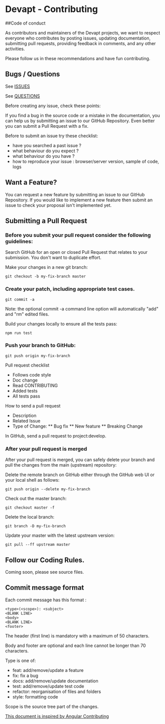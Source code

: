 # Devapt - Contributing

##Code of conduct

As contributors and maintainers of the Devapt projects, we want to respect everyone who contributes by posting issues, updating documentation, submitting pull requests, providing feedback in comments, and any other activities.

Please follow us in these recommendations and have fun contributing.



## Bugs / Questions

See [ISSUES](https://github.com/lucbories/devapt-app-testbus/issues)

See [QUESTIONS](https://github.com/lucbories/devapt-app-testbus/issues)

Before creating any issue, check these points:

If you find a bug in the source code or a mistake in the documentation, you can help us by submitting an issue to our GitHub Repository. Even better you can submit a Pull Request with a fix.

Before to submit an issue try these checklist:
* have you searched a past issue ?
* what behaviour do you expect ?
* what behaviour do you have ?
* how to reproduce your issue : browser/server version, sample of code, logs



## Want a Feature?

You can request a new feature by submitting an issue to our GitHub Repository. If you would like to implement a new feature then submit an issue to check your proposal isn't implemented yet.



## Submitting a Pull Request

### Before you submit your pull request consider the following guidelines:

Search GitHub for an open or closed Pull Request that relates to your submission. You don't want to duplicate effort.

Make your changes in a new git branch:
```
git checkout -b my-fix-branch master
```

### Create your patch, including appropriate test cases.
```
git commit -a
```
Note: the optional commit -a command line option will automatically "add" and "rm" edited files.

Build your changes locally to ensure all the tests pass:
```
npm run test
```

### Push your branch to GitHub:
```
git push origin my-fix-branch
```

Pull request checklist
* Follows code style
* Doc change
* Read CONTRIBUTING
* Added tests
* All tests pass

How to send a pull request
* Description
* Related Issue
* Type of Change:
** Bug fix
** New feature
** Breaking Change

In GitHub, send a pull request to project:develop.



### After your pull request is merged

After your pull request is merged, you can safely delete your branch and pull the changes from the main (upstream) repository:

Delete the remote branch on GitHub either through the GitHub web UI or your local shell as follows:
```
git push origin --delete my-fix-branch
```

Check out the master branch:
```
git checkout master -f
```

Delete the local branch:
```
git branch -D my-fix-branch
```

Update your master with the latest upstream version:
```
git pull --ff upstream master
```



## Follow our Coding Rules.

Coming soon, please see source files.



## Commit message format

Each commit message has this format :
```
<type>(<scope>): <subject>
<BLANK LINE>
<body>
<BLANK LINE>
<footer>
```

The header (first line) is mandatory with a maximum of 50 characters.

Body and footer are optional and each line cannot be longer than 70 characters.

Type is one of:
* feat: add/remove/update a feature
* fix: fix a bug
* docs: add/remove/update documentation
* test: add/remove/update test code
* refactor: reorganisation of files and folders
* style: formatting code

Scope is the source tree part of the changes.



[This document is inspired by Angular Contributing](https://github.com/angular/angular.js/blob/master/CONTRIBUTING.md)
